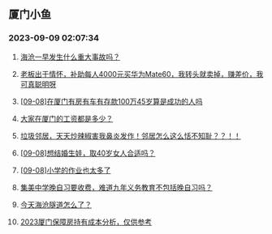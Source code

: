 ## 厦门小鱼 
### 2023-09-09 02:07:34

1. [海沧一早发生什么重大事故吗？](http://bbs.xmfish.com/read-htm-tid-18068177.html)

2. [老板出于情怀，补助每人4000元买华为Mate60，我转头就卖掉，赚差价，我可真聪明呀](http://bbs.xmfish.com/read-htm-tid-18068186.html)

3. [[09-08]在厦门有房有车有存款100万45岁算是成功的人吗](http://bbs.xmfish.com/read-htm-tid-18068254.html)

4. [大家在厦门的工资都是多少？](http://bbs.xmfish.com/read-htm-tid-18068309.html)

5. [垃圾邻居，天天炒辣椒害我鼻炎发作！邻居怎么这么恬不知耻？？！！](http://bbs.xmfish.com/read-htm-tid-18068195.html)

6. [[09-08]想结婚生娃，取40岁女人合适吗？](http://bbs.xmfish.com/read-htm-tid-18068364.html)

7. [[09-08]小学的作业也太多了](http://bbs.xmfish.com/read-htm-tid-18068217.html)

8. [集美中学晚自习要收费，难道九年义务教育不包括晚自习吗？](http://bbs.xmfish.com/read-htm-tid-18068426.html)

9. [今天海沧隧道怎么了？](http://bbs.xmfish.com/read-htm-tid-18068192.html)

10. [2023厦门保障房持有成本分析，仅供参考](http://bbs.xmfish.com/read-htm-tid-18068446.html)

